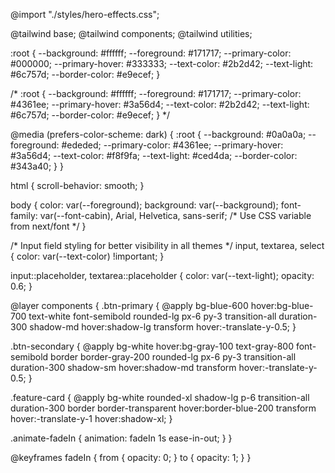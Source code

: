 @import "./styles/hero-effects.css";

@tailwind base;
@tailwind components;
@tailwind utilities;

:root {
  --background: #ffffff;
  --foreground: #171717;
  --primary-color: #000000;
  --primary-hover: #333333;
  --text-color: #2b2d42;
  --text-light: #6c757d;
  --border-color: #e9ecef;
}

/* :root {
  --background: #ffffff;
  --foreground: #171717;
  --primary-color: #4361ee;
  --primary-hover: #3a56d4;
  --text-color: #2b2d42;
  --text-light: #6c757d;
  --border-color: #e9ecef;
} */

@media (prefers-color-scheme: dark) {
  :root {
    --background: #0a0a0a;
    --foreground: #ededed;
    --primary-color: #4361ee;
    --primary-hover: #3a56d4;
    --text-color: #f8f9fa;
    --text-light: #ced4da;
    --border-color: #343a40;
  }
}

html {
  scroll-behavior: smooth;
}

body {
  color: var(--foreground);
  background: var(--background);
  font-family: var(--font-cabin), Arial, Helvetica, sans-serif; /* Use CSS variable from next/font */
}

/* Input field styling for better visibility in all themes */
input,
textarea,
select {
  color: var(--text-color) !important;
}

input::placeholder,
textarea::placeholder {
  color: var(--text-light);
  opacity: 0.6;
}

@layer components {
  .btn-primary {
    @apply bg-blue-600 hover:bg-blue-700 text-white font-semibold rounded-lg px-6 py-3 transition-all duration-300 shadow-md hover:shadow-lg transform hover:-translate-y-0.5;
  }

  .btn-secondary {
    @apply bg-white hover:bg-gray-100 text-gray-800 font-semibold border border-gray-200 rounded-lg px-6 py-3 transition-all duration-300 shadow-sm hover:shadow-md transform hover:-translate-y-0.5;
  }

  .feature-card {
    @apply bg-white rounded-xl shadow-lg p-6 transition-all duration-300 border border-transparent hover:border-blue-200 transform hover:-translate-y-1 hover:shadow-xl;
  }

  .animate-fadeIn {
    animation: fadeIn 1s ease-in-out;
  }
}

@keyframes fadeIn {
  from {
    opacity: 0;
  }
  to {
    opacity: 1;
  }
}
